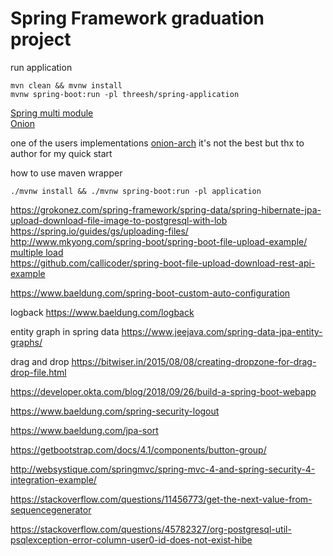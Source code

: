 # Spring Framework graduation project

run application
```
mvn clean && mvnw install
mvnw spring-boot:run -pl threesh/spring-application
```

[Spring multi module](https://spring.io/guides/gs/multi-module/) <br>
[Onion](https://dzone.com/articles/onion-architecture-is-interesting)

one of the users implementations
[onion-arch](https://github.com/splaw88/onion-architecture)
it's not the best but thx to author for my quick start

how to use maven wrapper
```
./mvnw install && ./mvnw spring-boot:run -pl application
```

https://grokonez.com/spring-framework/spring-data/spring-hibernate-jpa-upload-download-file-image-to-postgresql-with-lob <br>
https://spring.io/guides/gs/uploading-files/ <br>
http://www.mkyong.com/spring-boot/spring-boot-file-upload-example/ <br>
[multiple load](https://www.callicoder.com/spring-boot-file-upload-download-rest-api-example) <br>
https://github.com/callicoder/spring-boot-file-upload-download-rest-api-example 

https://www.baeldung.com/spring-boot-custom-auto-configuration

logback
https://www.baeldung.com/logback

entity graph in spring data
https://www.jeejava.com/spring-data-jpa-entity-graphs/

drag and drop
https://bitwiser.in/2015/08/08/creating-dropzone-for-drag-drop-file.html

https://developer.okta.com/blog/2018/09/26/build-a-spring-boot-webapp

https://www.baeldung.com/spring-security-logout

https://www.baeldung.com/jpa-sort

https://getbootstrap.com/docs/4.1/components/button-group/

http://websystique.com/springmvc/spring-mvc-4-and-spring-security-4-integration-example/

https://stackoverflow.com/questions/11456773/get-the-next-value-from-sequencegenerator

https://stackoverflow.com/questions/45782327/org-postgresql-util-psqlexception-error-column-user0-id-does-not-exist-hibe
